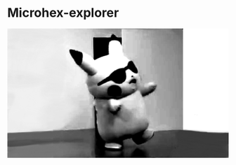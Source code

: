 # Microhex-explorer
![](https://github.com/MicrohexHQ/Microhex-explorer/blob/master/U/AI/ArtBoard%20Image%20(479).jpg)
